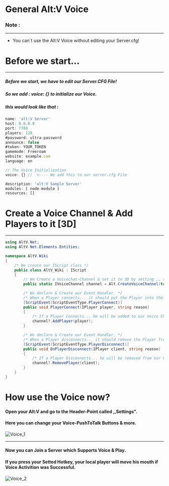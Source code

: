 # General Alt:V Voice

### Note : 
______________________________
- You can´t use the Alt:V Voice without editing your Server.cfg!

# Before we start...
___________________________________________

##### Before we start, we have to edit our Server.CFG File!
##### So we add : voice: {} to initialize our Voice.
##### this would look like that : 
```javascript
name: 'alt:V Server'
host: 0.0.0.0
port: 7788
players: 128
#password: ultra-password
announce: false
#token: YOUR_TOKEN
gamemode: Freeroam
website: example.com
language: en

// The Voice Initialization
voice: {} //  <---- We add this to our server.cfg File

description: 'alt:V Sample Server'
modules: [ node-module ]
resources: []
```

# Create a Voice Channel & Add Players to it [3D]
_____________________________________________________
```csharp
using AltV.Net;
using AltV.Net.Elements.Entities;

namespace AltV.Wiki
{
    /* We create our IScript class */
    public class AltV_Wiki : IScript
    {
        // We Create a Voicechat-Channel & set it to 3D by setting ,, spatial " to true.
        public static IVoiceChannel channel = Alt.CreateVoiceChannel(true, 20f);

        /* We declare & Create our Event Handler. */
        /* When a Player connects... it should put the Player into the VoiceChannel. */
        [ScriptEvent(ScriptEventType.PlayerConnect)]
        public void PlayerConnect(IPlayer player, string reason)
        {
            /* If a Player Connects... he will be added to our Voice Channel. */
            channel?.AddPlayer(player);
        }

        /* We declare & Create our Event Handler. */
        /* When a Player disconnects... it should remove the Player from the VoiceChannel. */
        [ScriptEvent(ScriptEventType.PlayerDisconnect)]
        public void OnPlayerDisconnect(IPlayer client, string reason)
        {
            /* If a Player Disconnects... he will be removed from our Voice Channel. */
            channel?.RemovePlayer(client);
        }
    }
}
```
# How use the Voice now?
#### Open your Alt:V and go to the Header-Point called ,,Settings".
#### Here you can change your Voice-PushToTalk Buttons & more.
![Voice_1](images/voice_1.png)
_________________________________________
#### Now you can Join a Server which Supports Voice & Play.
#### If you press your Setted Hotkey, your local player will move his mouth if Voice Activition was Successful.
![Voice_2](images/voice_2.png)
